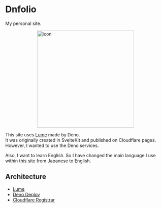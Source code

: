 # Dnfolio

My personal site.

<div style="display: flex; justify-content: center; align-items: center;">
    <img width="305" alt="icon" src="https://github.com/user-attachments/assets/ab8b4125-3747-45b1-9511-c84e589a0a62">
</div>

This site uses [Lume](https://lume.land) made by Deno.  
It was originally created in SvelteKit and published on Cloudflare pages. However, I wanted to use the Deno services.

Also, I want to learn English. So I have changed the main language I use within this site from Japanese to English.

## Architecture

- [Lume](https://lume.land)
- [Deno Deploy](https://deno.com/deploy)
- [Cloudflare Registrar](https://www.cloudflare.com/products/registrar/)
